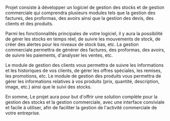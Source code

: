 Projet consiste à développer un logiciel de gestion des stocks et de gestion commerciale qui comprendra plusieurs modules tels que la gestion des factures, des proformas, des avoirs ainsi que la gestion des devis, des clients et des produits.

Parmi les fonctionnalités principales de votre logiciel, il y aura la possibilité de gérer les stocks en temps réel, de suivre les mouvements de stock, de créer des alertes pour les niveaux de stock bas, etc. La gestion commerciale permettra de générer des factures, des proformas, des avoirs, de suivre les paiements, d'analyser les ventes, etc.

Le module de gestion des clients vous permettra de suivre les informations et les historiques de vos clients, de gérer les offres spéciales, les remises, les promotions, etc. Le module de gestion des produits vous permettra de gérer les informations relatives à vos produits (prix, quantité, description, image, etc.) ainsi que le suivi des stocks.

En somme, Le projet aura pour but d'offrir une solution complète pour la gestion des stocks et la gestion commerciale, avec une interface conviviale et facile à utiliser, afin de faciliter la gestion de l'activité commerciale de votre entreprise.
